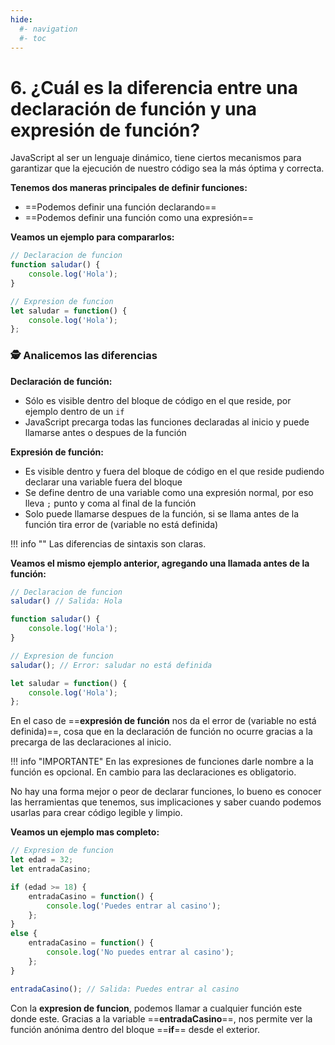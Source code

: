 ```yaml
---
hide:
  #- navigation
  #- toc
---
```


# 6. ¿Cuál es la diferencia entre una declaración de función y una expresión de función?
JavaScript al ser un lenguaje dinámico, tiene ciertos mecanismos para garantizar que la ejecución de nuestro código sea la más óptima y correcta.

**Tenemos dos maneras principales de definir funciones:**

  - ==Podemos definir una función declarando== 
  - ==Podemos definir una función como una expresión==

**Veamos un ejemplo para compararlos:**

```js title="ejemplo.js"
// Declaracion de funcion
function saludar() {
    console.log('Hola');
}

// Expresion de funcion
let saludar = function() {
    console.log('Hola');
};
```

### 🕵️ Analicemos las diferencias

**Declaración de función:**

  - Sólo es visible dentro del bloque de código en el que reside, por ejemplo dentro de un `if`
  - JavaScript precarga todas las funciones declaradas al inicio y puede llamarse antes o despues de la función

**Expresión de función:**

  - Es visible dentro y fuera del bloque de código en el que reside pudiendo declarar una variable fuera del bloque
  - Se define dentro de una variable como una expresión normal, por eso lleva `;` punto y coma al final de la función
  - Solo puede llamarse despues de la función, si se llama antes de la función tira error de (variable no está definida)

!!! info ""
    Las diferencias de sintaxis son claras.

**Veamos el mismo ejemplo anterior, agregando una llamada antes de la función:**

```js title="ejemplo.js"
// Declaracion de funcion
saludar() // Salida: Hola

function saludar() {
    console.log('Hola');
}

// Expresion de funcion
saludar(); // Error: saludar no está definida

let saludar = function() {
    console.log('Hola');
};
```

En el caso de ==**expresión de función** nos da el error de (variable no está definida)==, cosa que en la declaración de función no ocurre gracias a la precarga de las declaraciones al inicio.

!!! info "IMPORTANTE"
    En las expresiones de funciones darle nombre a la función es opcional. En cambio para las declaraciones es obligatorio.

No hay una forma mejor o peor de declarar funciones, lo bueno es conocer las herramientas que tenemos, sus implicaciones y saber cuando podemos usarlas para crear código legible y limpio.

**Veamos un ejemplo mas completo:**

```js title="ejemplo.js"
// Expresion de funcion
let edad = 32;
let entradaCasino;

if (edad >= 18) {
    entradaCasino = function() {
        console.log('Puedes entrar al casino');
    };
}
else {
    entradaCasino = function() {
        console.log('No puedes entrar al casino');
    };
}

entradaCasino(); // Salida: Puedes entrar al casino
```

Con la **expresion de funcion**, podemos llamar a cualquier función este donde este. Gracias a la variable ==**entradaCasino**==, nos permite ver la función anónima dentro del bloque ==**if**== desde el exterior.
<br>
<br>
